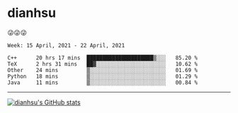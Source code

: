 
# dianhsu

:stuck_out_tongue_winking_eye::stuck_out_tongue_winking_eye::stuck_out_tongue_winking_eye:

<!--START_SECTION:waka-->
```text
Week: 15 April, 2021 - 22 April, 2021

C++      20 hrs 17 mins  █████████████████████▒░░░   85.20 % 
TeX      2 hrs 31 mins   ██▓░░░░░░░░░░░░░░░░░░░░░░   10.62 % 
Other    24 mins         ▒░░░░░░░░░░░░░░░░░░░░░░░░   01.69 % 
Python   18 mins         ▒░░░░░░░░░░░░░░░░░░░░░░░░   01.29 % 
Java     11 mins         ▒░░░░░░░░░░░░░░░░░░░░░░░░   00.84 % 
```
<!--END_SECTION:waka-->

---

[![dianhsu's GitHub stats](https://github-readme-stats.vercel.app/api?username=dianhsu)](https://github.com/anuraghazra/github-readme-stats)
